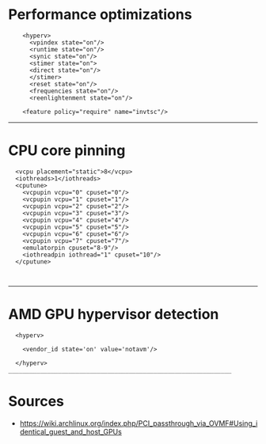 # Performance optimizations
```
    <hyperv>
      <vpindex state="on"/>
      <runtime state="on"/>
      <synic state="on"/>
      <stimer state="on">
      <direct state="on"/>
      </stimer>
      <reset state="on"/>
      <frequencies state="on"/>
      <reenlightenment state="on"/>

```
```
    <feature policy="require" name="invtsc"/>
```
_______________________________________________________________
# CPU core pinning
```
  <vcpu placement="static">8</vcpu>
  <iothreads>1</iothreads>
  <cputune>
    <vcpupin vcpu="0" cpuset="0"/>
    <vcpupin vcpu="1" cpuset="1"/>
    <vcpupin vcpu="2" cpuset="2"/>
    <vcpupin vcpu="3" cpuset="3"/>
    <vcpupin vcpu="4" cpuset="4"/>
    <vcpupin vcpu="5" cpuset="5"/>
    <vcpupin vcpu="6" cpuset="6"/>
    <vcpupin vcpu="7" cpuset="7"/>
    <emulatorpin cpuset="8-9"/>
    <iothreadpin iothread="1" cpuset="10"/>
  </cputune>

  
```
__________________________________________________________________
# AMD GPU hypervisor detection
```
  <hyperv>
    
    <vendor_id state='on' value='notavm'/>
    
  </hyperv>
_______________________________________________________________
```
  
# Sources
* https://wiki.archlinux.org/index.php/PCI_passthrough_via_OVMF#Using_identical_guest_and_host_GPUs
